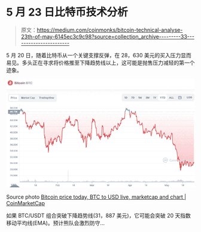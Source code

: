 # 5 月 23 日比特币技术分析

> 原文：<https://medium.com/coinmonks/bitcoin-technical-analyse-23th-of-may-6145ec3c9c98?source=collection_archive---------33----------------------->

5 月 20 日，随着比特币从一个关键支撑反弹，在 28，630 美元的买入压力显而易见。多头正在寻求将价格推至下降趋势线以上，这可能是抛售压力减轻的第一个迹象。

![](img/3feb9e94214a220b8754a6cdd405d4f1.png)

Source photo [Bitcoin price today, BTC to USD live, marketcap and chart | CoinMarketCap](https://coinmarketcap.com/currencies/bitcoin/)

如果 BTC/USDT 组合突破下降趋势线(31，887 美元)，它可能会突破 20 天指数移动平均线(EMA)。预计熊队会激烈防守…